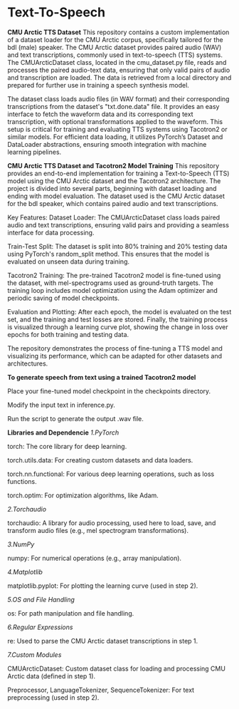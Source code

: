 # Text-To-Speech

**CMU Arctic TTS Dataset**
This repository contains a custom implementation of a dataset loader for the CMU Arctic corpus, specifically tailored for the bdl (male) speaker. The CMU Arctic dataset provides paired audio (WAV) and text transcriptions, commonly used in text-to-speech (TTS) systems. The CMUArcticDataset class, located in the cmu_dataset.py file, reads and processes the paired audio-text data, ensuring that only valid pairs of audio and transcription are loaded. The data is retrieved from a local directory and prepared for further use in training a speech synthesis model.

The dataset class loads audio files (in WAV format) and their corresponding transcriptions from the dataset's "txt.done.data" file. It provides an easy interface to fetch the waveform data and its corresponding text transcription, with optional transformations applied to the waveform. This setup is critical for training and evaluating TTS systems using Tacotron2 or similar models. For efficient data loading, it utilizes PyTorch’s Dataset and DataLoader abstractions, ensuring smooth integration with machine learning pipelines.


**CMU Arctic TTS Dataset and Tacotron2 Model Training**
This repository provides an end-to-end implementation for training a Text-to-Speech (TTS) model using the CMU Arctic dataset and the Tacotron2 architecture. The project is divided into several parts, beginning with dataset loading and ending with model evaluation. The dataset used is the CMU Arctic dataset for the bdl speaker, which contains paired audio and text transcriptions.

Key Features:
Dataset Loader: The CMUArcticDataset class loads paired audio and text transcriptions, ensuring valid pairs and providing a seamless interface for data processing.

Train-Test Split: The dataset is split into 80% training and 20% testing data using PyTorch's random_split method. This ensures that the model is evaluated on unseen data during training.

Tacotron2 Training: The pre-trained Tacotron2 model is fine-tuned using the dataset, with mel-spectrograms used as ground-truth targets. The training loop includes model optimization using the Adam optimizer and periodic saving of model checkpoints.

Evaluation and Plotting: After each epoch, the model is evaluated on the test set, and the training and test losses are stored. Finally, the training process is visualized through a learning curve plot, showing the change in loss over epochs for both training and testing data.

The repository demonstrates the process of fine-tuning a TTS model and visualizing its performance, which can be adapted for other datasets and architectures.



**To generate speech from text using a trained Tacotron2 model**

Place your fine-tuned model checkpoint in the checkpoints directory.

Modify the input text in inference.py.

Run the script to generate the output .wav file.



**Libraries and Dependencie**
*1.PyTorch*

torch: The core library for deep learning.

torch.utils.data: For creating custom datasets and data loaders.

torch.nn.functional: For various deep learning operations, such as loss functions.

torch.optim: For optimization algorithms, like Adam.

*2.Torchaudio*

torchaudio: A library for audio processing, used here to load, save, and transform audio files (e.g., mel spectrogram transformations).

*3.NumPy*

numpy: For numerical operations (e.g., array manipulation).

*4.Matplotlib*

matplotlib.pyplot: For plotting the learning curve (used in step 2).

*5.OS and File Handling*

os: For path manipulation and file handling.

*6.Regular Expressions*

re: Used to parse the CMU Arctic dataset transcriptions in step 1.

*7.Custom Modules*

CMUArcticDataset: Custom dataset class for loading and processing CMU Arctic data (defined in step 1).

Preprocessor, LanguageTokenizer, SequenceTokenizer: For text preprocessing (used in step 2).
